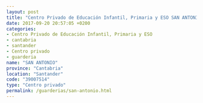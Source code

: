 ```yaml
---
layout: post
title: "Centro Privado de Educación Infantil, Primaria y ESO SAN ANTONIO"
date: 2017-09-20 20:57:05 +0200
categories:
- Centro Privado de Educación Infantil, Primaria y ESO
- cantabria
- santander
- Centro privado
- guarderia
name: "SAN ANTONIO"
province: "Cantabria"
location: "Santander"
code: "39007514"
type: "Centro privado"
permalink: /guarderias/san-antonio.html
---
```

